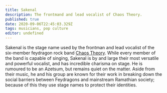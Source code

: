 ```yaml
---
title: Sakenal
description: The frontmand and lead vocalist of Chaos Theory.
published: true
date: 2020-09-06T22:45:03.329Z
tags: musicians, pop culture
editor: undefined
---
```


Sakenal is the stage name used by the frontman and lead vocalist of the six-member feydragon rock band [Chaos Theory](/entertainment/chaos_theory "wikilink"). While every member of the band is capable of singing, Sakenal is by and large their most versatile and powerful vocalist, and has incredible charisma on stage. He is rumoured to be an Azetsum, but remains quiet on the matter. Aside from their music, he and his group are known for their work in breaking down the social barriers between Feydragons and mainstream Ramathian society; because of this they use stage names to protect their identities.